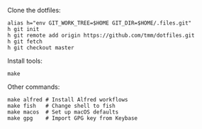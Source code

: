 Clone the dotfiles:

```
alias h="env GIT_WORK_TREE=$HOME GIT_DIR=$HOME/.files.git"
h git init
h git remote add origin https://github.com/tmm/dotfiles.git
h git fetch
h git checkout master
```

Install tools:

```
make
```

Other commands:

```
make alfred # Install Alfred workflows
make fish   # Change shell to fish
make macos  # Set up macOS defaults
make gpg    # Import GPG key from Keybase
```
